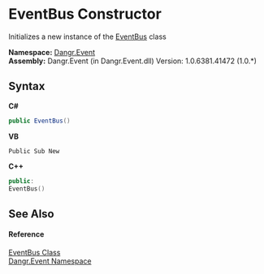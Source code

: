 # EventBus Constructor 
 

Initializes a new instance of the <a href="T_Dangr_Event_EventBus">EventBus</a> class

**Namespace:**&nbsp;<a href="N_Dangr_Event">Dangr.Event</a><br />**Assembly:**&nbsp;Dangr.Event (in Dangr.Event.dll) Version: 1.0.6381.41472 (1.0.*)

## Syntax

**C#**<br />
``` C#
public EventBus()
```

**VB**<br />
``` VB
Public Sub New
```

**C++**<br />
``` C++
public:
EventBus()
```


## See Also


#### Reference
<a href="T_Dangr_Event_EventBus">EventBus Class</a><br /><a href="N_Dangr_Event">Dangr.Event Namespace</a><br />